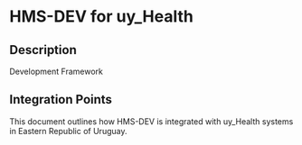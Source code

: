 # HMS-DEV for uy_Health

## Description

Development Framework

## Integration Points

This document outlines how HMS-DEV is integrated with uy_Health systems in Eastern Republic of Uruguay.
